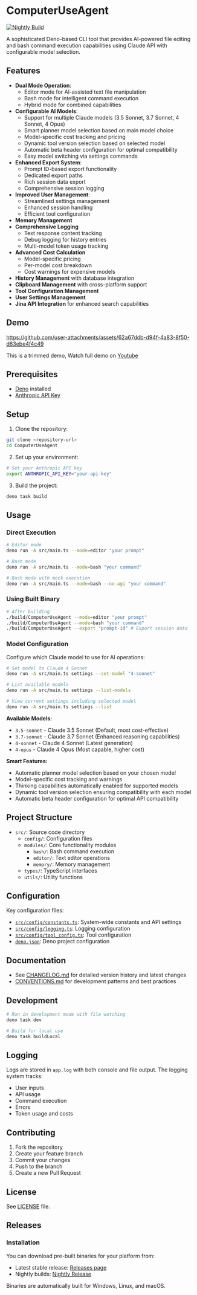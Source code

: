 # ComputerUseAgent

[![Nightly Build](https://github.com/yourusername/ComputerUseAgent/actions/workflows/nightly.yml/badge.svg)](https://github.com/yourusername/ComputerUseAgent/actions/workflows/nightly.yml)

A sophisticated Deno-based CLI tool that provides AI-powered file editing and
bash command execution capabilities using Claude API with configurable model selection.

## Features

- **Dual Mode Operation**:
  - Editor mode for AI-assisted text file manipulation
  - Bash mode for intelligent command execution
  - Hybrid mode for combined capabilities
- **Configurable AI Models**:
  - Support for multiple Claude models (3.5 Sonnet, 3.7 Sonnet, 4 Sonnet, 4 Opus)
  - Smart planner model selection based on main model choice
  - Model-specific cost tracking and pricing
  - Dynamic tool version selection based on selected model
  - Automatic beta header configuration for optimal compatibility
  - Easy model switching via settings commands
- **Enhanced Export System**:
  - Prompt ID-based export functionality
  - Dedicated export paths
  - Rich session data export
  - Comprehensive session logging
- **Improved User Management**:
  - Streamlined settings management
  - Enhanced session handling
  - Efficient tool configuration
- **Memory Management**
- **Comprehensive Logging**
  - Text response content tracking
  - Debug logging for history entries
  - Multi-model token usage tracking
- **Advanced Cost Calculation**
  - Model-specific pricing
  - Per-model cost breakdown
  - Cost warnings for expensive models
- **History Management** with database integration
- **Clipboard Management** with cross-platform support
- **Tool Configuration Management**
- **User Settings Management**
- **Jina API Integration** for enhanced search capabilities

## Demo

https://github.com/user-attachments/assets/62a67ddb-d94f-4a83-8f50-d63ebe4f4c49

This is a trimmed demo, Watch full demo on
[Youtube](https://youtu.be/lX_jZ18HoGA)

## Prerequisites

- [Deno](https://deno.land/) installed
- [Anthropic API Key](https://www.anthropic.com/api)

## Setup

1. Clone the repository:

```sh
git clone <repository-url>
cd ComputerUseAgent
```

2. Set up your environment:

```sh
# Set your Anthropic API key
export ANTHROPIC_API_KEY="your-api-key"
```

3. Build the project:

```sh
deno task build
```

## Usage

### Direct Execution

```sh
# Editor mode
deno run -A src/main.ts --mode=editor "your prompt"

# Bash mode
deno run -A src/main.ts --mode=bash "your command"

# Bash mode with mock execution
deno run -A src/main.ts --mode=bash --no-agi "your command"
```

### Using Built Binary

```sh
# After building
./build/ComputerUseAgent --mode=editor "your prompt"
./build/ComputerUseAgent --mode=bash "your command"
./build/ComputerUseAgent --export "prompt-id" # Export session data
```

### Model Configuration

Configure which Claude model to use for AI operations:

```sh
# Set model to Claude 4 Sonnet
deno run -A src/main.ts settings --set-model "4-sonnet"

# List available models
deno run -A src/main.ts settings --list-models

# View current settings including selected model
deno run -A src/main.ts settings --list
```

**Available Models:**
- `3.5-sonnet` - Claude 3.5 Sonnet (Default, most cost-effective)
- `3.7-sonnet` - Claude 3.7 Sonnet (Enhanced reasoning capabilities)
- `4-sonnet` - Claude 4 Sonnet (Latest generation)
- `4-opus` - Claude 4 Opus (Most capable, higher cost)

**Smart Features:**
- Automatic planner model selection based on your chosen model
- Model-specific cost tracking and warnings
- Thinking capabilities automatically enabled for supported models
- Dynamic tool version selection ensuring compatibility with each model
- Automatic beta header configuration for optimal API compatibility

## Project Structure

- `src/`: Source code directory
  - `config/`: Configuration files
  - `modules/`: Core functionality modules
    - `bash/`: Bash command execution
    - `editor/`: Text editor operations
    - `memory/`: Memory management
  - `types/`: TypeScript interfaces
  - `utils/`: Utility functions

## Configuration

Key configuration files:

- [`src/config/constants.ts`](src/config/constants.ts): System-wide constants
  and API settings
- [`src/config/logging.ts`](src/config/logging.ts): Logging configuration
- [`src/config/tool_config.ts`](src/config/tool_config.ts): Tool configuration
- [`deno.json`](deno.json): Deno project configuration

## Documentation

- See [CHANGELOG.md](CHANGELOG.md) for detailed version history and latest changes
- [CONVENTIONS.md](CONVENTIONS.md) for development patterns and best practices

## Development

```sh
# Run in development mode with file watching
deno task dev

# Build for local use
deno task buildLocal
```

## Logging

Logs are stored in `app.log` with both console and file output. The logging
system tracks:

- User inputs
- API usage
- Command execution
- Errors
- Token usage and costs

## Contributing

1. Fork the repository
2. Create your feature branch
3. Commit your changes
4. Push to the branch
5. Create a new Pull Request

## License

See [LICENSE](LICENSE) file.

## Releases

### Installation

You can download pre-built binaries for your platform from:

- Latest stable release:
  [Releases page](https://github.com/PrashamTrivedi/ComputerUseAgent/releases/latest)
- Nightly builds:
  [Nightly Release](https://github.com/PrashamTrivedi/ComputerUseAgent/releases/tag/nightly)

Binaries are automatically built for Windows, Linux, and macOS.
